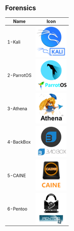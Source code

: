 ## Forensics
Name|Icon
--|--
1-Kali|<img src="1-Kali.png" width="100px">
2-ParrotOS|<img src="2-ParrotOS.png" width="100px">
3-Athena|<img src="3-Athena.png" width="100px">
4-BackBox|<img src="4-BackBox.png" width="100px">
5-CAINE|<img src="5-CAINE.png" width="100px">
6-Pentoo|<img src="6-Pentoo.png" width="100px">
